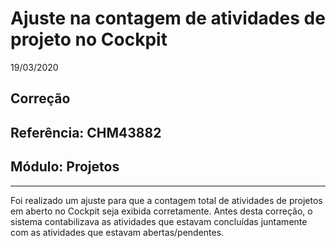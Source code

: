 # Ajuste na contagem de atividades de projeto no Cockpit
19/03/2020
## Correção
## Referência: CHM43882
## Módulo: Projetos
***

Foi realizado um ajuste para que a contagem total de atividades de projetos em aberto no Cockpit seja exibida corretamente. Antes desta correção, o sistema contabilizava as atividades que estavam concluídas juntamente com as atividades que estavam abertas/pendentes.
